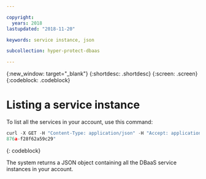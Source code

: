 ```yaml
---

copyright:
  years: 2018
lastupdated: "2018-11-20"

keywords: service instance, json

subcollection: hyper-protect-dbaas

---
```


{:new_window: target="_blank"}
{:shortdesc: .shortdesc}
{:screen: .screen}
{:codeblock: .codeblock}


# Listing a service instance

To list all the services in your account, use this command:

```javascript
curl -X GET -H "Content-Type: application/json" -H "Accept: application/json" -H "Authorization: Bearer eyJraWQiOiIyMDE3MT*** ***3V4pMYrOvMniLA" "https://resource-controller.ng.bluemix.net/v1/resource_instances?resource_plan_id=5bb4a184-fcb3-45ee-
876a-f28f62a59c29"
```
{: codeblock}

The system returns a JSON object containing all the DBaaS service instances in your account.
